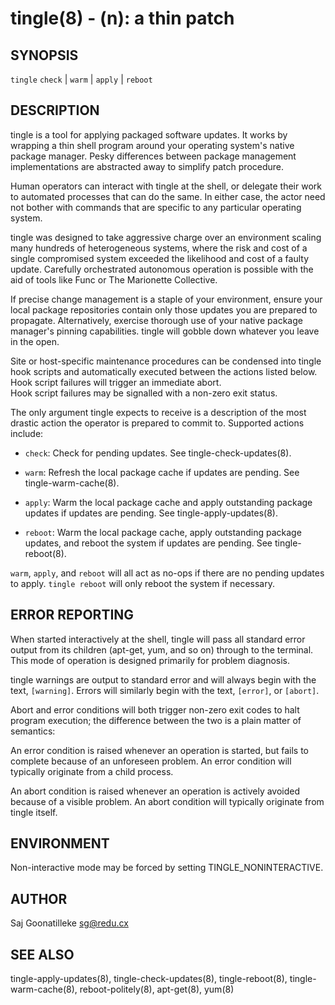 tingle(8) - (n): a thin patch
=============================

## SYNOPSIS

`tingle` `check` | `warm` | `apply` | `reboot`

## DESCRIPTION

tingle is a tool for applying packaged software updates.  It works by 
wrapping a thin shell program around your operating system's native 
package manager.  Pesky differences between package management 
implementations are abstracted away to simplify patch procedure.  

Human operators can interact with tingle at the shell, or delegate their 
work to automated processes that can do the same.  In either case, the 
actor need not bother with commands that are specific to any particular 
operating system.

tingle was designed to take aggressive charge over an environment 
scaling many hundreds of heterogeneous systems, where the risk and cost 
of a single compromised system exceeded the likelihood and cost of a 
faulty update.  Carefully orchestrated autonomous operation is possible 
with the aid of tools like Func or The Marionette Collective.

If precise change management is a staple of your environment, ensure 
your local package repositories contain only those updates you are 
prepared to propagate.  Alternatively, exercise thorough use of your 
native package manager's pinning capabilities.  tingle will gobble down 
whatever you leave in the open.

Site or host-specific maintenance procedures can be condensed into 
tingle hook scripts and automatically executed between the actions 
listed below.  Hook script failures will trigger an immediate abort.  
Hook script failures may be signalled with a non-zero exit status.

The only argument tingle expects to receive is a description of the most 
drastic action the operator is prepared to commit to.  Supported actions 
include:

* `check`:
  Check for pending updates.  See tingle-check-updates(8).

* `warm`:
  Refresh the local package cache if updates are pending.  See 
  tingle-warm-cache(8).

* `apply`:
  Warm the local package cache and apply outstanding package updates if 
  updates are pending.  See tingle-apply-updates(8).

* `reboot`:
  Warm the local package cache, apply outstanding package updates, and 
  reboot the system if updates are pending.  See tingle-reboot(8).

`warm`, `apply`, and `reboot` will all act as no-ops if there are no 
pending updates to apply.  `tingle reboot` will only reboot the system 
if necessary.

## ERROR REPORTING

When started interactively at the shell, tingle will pass all standard 
error output from its children (apt-get, yum, and so on) through to the 
terminal.  This mode of operation is designed primarily for problem 
diagnosis.

tingle warnings are output to standard error and will always begin with 
the text, `[warning]`.  Errors will similarly begin with the text, 
`[error]`, or `[abort]`.

Abort and error conditions will both trigger non-zero exit codes to halt 
program execution; the difference between the two is a plain matter of 
semantics:

An error condition is raised whenever an operation is started, but fails 
to complete because of an unforeseen problem.  An error condition will 
typically originate from a child process.

An abort condition is raised whenever an operation is actively avoided 
because of a visible problem.  An abort condition will typically 
originate from tingle itself.

## ENVIRONMENT

Non-interactive mode may be forced by setting TINGLE_NONINTERACTIVE.

## AUTHOR

Saj Goonatilleke <sg@redu.cx>

## SEE ALSO

tingle-apply-updates(8), tingle-check-updates(8), tingle-reboot(8), 
tingle-warm-cache(8), reboot-politely(8), apt-get(8), yum(8)
